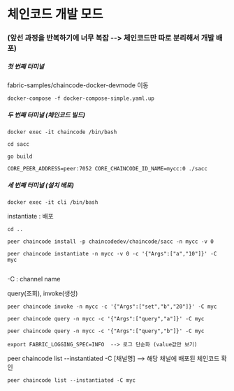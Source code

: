 # 체인코드 개발 모드 

### (앞선 과정을 반복하기에 너무 복잡 --> 체인코드만 따로 분리해서 개발 배포) 


##### 첫 번째 터미널

fabric-samples/chaincode-docker-devmode 이동

```
docker-compose -f docker-compose-simple.yaml.up
```

##### 두 번째 터미널 (체인코드 빌드)


```
docker exec -it chaincode /bin/bash
```

```
cd sacc

go build

CORE_PEER_ADDRESS=peer:7052 CORE_CHAINCODE_ID_NAME=mycc:0 ./sacc
```


##### 세 번째 터미널 (설치 배포)
```
docker exec -it cli /bin/bash
```

instantiate : 배포

```
cd ..

peer chaincode install -p chaincodedev/chaincode/sacc -n mycc -v 0

peer chaincode instantiate -n mycc -v 0 -c '{"Args":["a","10"]}' -C myc


```

-C : channel name

query(조회), invoke(생성)

```
peer chaincode invoke -n mycc -c '{"Args":["set","b","20"]}' -C myc

peer chaincode query -n mycc -c '{"Args":["query","a"]}' -C myc

peer chaincode query -n mycc -c '{"Args":["query","b"]}' -C myc

export FABRIC_LOGGING_SPEC=INFO  --> 로그 단순화 (value값만 보기)
```

peer chaincode list --instantiated -C [채널명] --> 해당 채널에 배포된 체인코드 확인

```
peer chaincode list --instantiated -C myc
```

